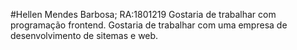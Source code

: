 #Hellen Mendes Barbosa; RA:1801219
Gostaria de trabalhar com programação frontend.
Gostaria de trabalhar com uma empresa de desenvolvimento de sitemas e web.
